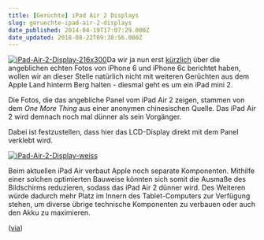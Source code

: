 ```yaml
---
title: [Gerüchte] iPad Air 2 Displays
slug: geruechte-ipad-air-2-displays
date_published: 2014-04-19T17:07:29.000Z
date_updated: 2018-08-22T09:38:56.000Z
---
```


[![iPad-Air-2-Display-216x300](//picdump.thafaker.de/2014/04/iPad-Air-2-Display-216x3001-100x100.jpg)](http://picdump.thafaker.de/2014/04/iPad-Air-2-Display-216x3001.jpg)Da wir ja nun erst [kürzlich](__GHOST_URL__/soll-so-das-iphone-6c-aussehen/) über die angeblichen echten Fotos von iPhone 6 und iPhone 6c berichtet haben, wollen wir an dieser Stelle natürlich nicht mit weiteren Gerüchten aus dem Apple Land hinterm Berg halten - diesmal geht es um ein iPad mini 2. 

Die Fotos, die das angebliche Panel vom iPad Air 2 zeigen, stammen von dem *One More Thing* aus einer anonymen chinesischen Quelle. Das iPad Air 2 wird demnach noch mal dünner als sein Vorgänger.

Dabei ist festzustellen, dass hier das LCD-Display direkt mit dem Panel verklebt wird.

[![iPad-Air-2-Display-weiss](//picdump.thafaker.de/2014/04/iPad-Air-2-Display-weiss1-444x580.jpg)](http://picdump.thafaker.de/2014/04/iPad-Air-2-Display-weiss1.jpg)

Beim aktuellen iPad Air verbaut Apple noch separate Komponenten. Mithilfe einer solchen optimierten Bauweise könnten sich somit die Ausmaße des Bildschirms reduzieren, sodass das iPad Air 2 dünner wird. Des Weiteren würde dadurch mehr Platz im Innern des Tablet-Computers zur Verfügung stehen, um diverse übrige technische Komponenten zu verbauen oder auch den Akku zu maximieren.

([via](http://www.macnotes.de/2014/04/19/ipad-air-2-displays-aufgetaucht/))
